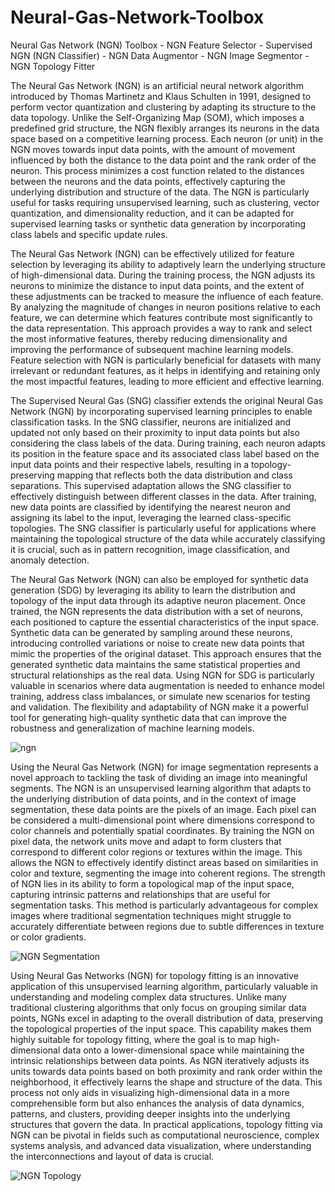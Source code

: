 # Neural-Gas-Network-Toolbox
Neural Gas Network (NGN) Toolbox - NGN Feature Selector - Supervised NGN (NGN Classifier) - NGN Data Augmentor - NGN Image Segmentor - NGN Topology Fitter

The Neural Gas Network (NGN) is an artificial neural network algorithm introduced by Thomas Martinetz and Klaus Schulten in 1991, designed to perform vector quantization and clustering by adapting its structure to the data topology. Unlike the Self-Organizing Map (SOM), which imposes a predefined grid structure, the NGN flexibly arranges its neurons in the data space based on a competitive learning process. Each neuron (or unit) in the NGN moves towards input data points, with the amount of movement influenced by both the distance to the data point and the rank order of the neuron. This process minimizes a cost function related to the distances between the neurons and the data points, effectively capturing the underlying distribution and structure of the data. The NGN is particularly useful for tasks requiring unsupervised learning, such as clustering, vector quantization, and dimensionality reduction, and it can be adapted for supervised learning tasks or synthetic data generation by incorporating class labels and specific update rules.

The Neural Gas Network (NGN) can be effectively utilized for feature selection by leveraging its ability to adaptively learn the underlying structure of high-dimensional data. During the training process, the NGN adjusts its neurons to minimize the distance to input data points, and the extent of these adjustments can be tracked to measure the influence of each feature. By analyzing the magnitude of changes in neuron positions relative to each feature, we can determine which features contribute most significantly to the data representation. This approach provides a way to rank and select the most informative features, thereby reducing dimensionality and improving the performance of subsequent machine learning models. Feature selection with NGN is particularly beneficial for datasets with many irrelevant or redundant features, as it helps in identifying and retaining only the most impactful features, leading to more efficient and effective learning.

The Supervised Neural Gas (SNG) classifier extends the original Neural Gas Network (NGN) by incorporating supervised learning principles to enable classification tasks. In the SNG classifier, neurons are initialized and updated not only based on their proximity to input data points but also considering the class labels of the data. During training, each neuron adapts its position in the feature space and its associated class label based on the input data points and their respective labels, resulting in a topology-preserving mapping that reflects both the data distribution and class separations. This supervised adaptation allows the SNG classifier to effectively distinguish between different classes in the data. After training, new data points are classified by identifying the nearest neuron and assigning its label to the input, leveraging the learned class-specific topologies. The SNG classifier is particularly useful for applications where maintaining the topological structure of the data while accurately classifying it is crucial, such as in pattern recognition, image classification, and anomaly detection.

The Neural Gas Network (NGN) can also be employed for synthetic data generation (SDG) by leveraging its ability to learn the distribution and topology of the input data through its adaptive neuron placement. Once trained, the NGN represents the data distribution with a set of neurons, each positioned to capture the essential characteristics of the input space. Synthetic data can be generated by sampling around these neurons, introducing controlled variations or noise to create new data points that mimic the properties of the original dataset. This approach ensures that the generated synthetic data maintains the same statistical properties and structural relationships as the real data. Using NGN for SDG is particularly valuable in scenarios where data augmentation is needed to enhance model training, address class imbalances, or simulate new scenarios for testing and validation. The flexibility and adaptability of NGN make it a powerful tool for generating high-quality synthetic data that can improve the robustness and generalization of machine learning models.

![ngn](https://github.com/SeyedMuhammadHosseinMousavi/Neural-Gas-Network-Toolbox/assets/11339420/e2d43c4e-0901-403f-ad21-2251a1bd3b54)

Using the Neural Gas Network (NGN) for image segmentation represents a novel approach to tackling the task of dividing an image into meaningful segments. The NGN is an unsupervised learning algorithm that adapts to the underlying distribution of data points, and in the context of image segmentation, these data points are the pixels of an image. Each pixel can be considered a multi-dimensional point where dimensions correspond to color channels and potentially spatial coordinates. By training the NGN on pixel data, the network units move and adapt to form clusters that correspond to different color regions or textures within the image. This allows the NGN to effectively identify distinct areas based on similarities in color and texture, segmenting the image into coherent regions. The strength of NGN lies in its ability to form a topological map of the input space, capturing intrinsic patterns and relationships that are useful for segmentation tasks. This method is particularly advantageous for complex images where traditional segmentation techniques might struggle to accurately differentiate between regions due to subtle differences in texture or color gradients.

![NGN Segmentation](https://github.com/SeyedMuhammadHosseinMousavi/Neural-Gas-Network-Toolbox/assets/11339420/e230de15-d08d-4de2-b4a5-ff92c4bf17d6)

Using Neural Gas Networks (NGN) for topology fitting is an innovative application of this unsupervised learning algorithm, particularly valuable in understanding and modeling complex data structures. Unlike many traditional clustering algorithms that only focus on grouping similar data points, NGNs excel in adapting to the overall distribution of data, preserving the topological properties of the input space. This capability makes them highly suitable for topology fitting, where the goal is to map high-dimensional data onto a lower-dimensional space while maintaining the intrinsic relationships between data points. As NGN iteratively adjusts its units towards data points based on both proximity and rank order within the neighborhood, it effectively learns the shape and structure of the data. This process not only aids in visualizing high-dimensional data in a more comprehensible form but also enhances the analysis of data dynamics, patterns, and clusters, providing deeper insights into the underlying structures that govern the data. In practical applications, topology fitting via NGN can be pivotal in fields such as computational neuroscience, complex systems analysis, and advanced data visualization, where understanding the interconnections and layout of data is crucial.

![NGN Topology](https://github.com/SeyedMuhammadHosseinMousavi/Neural-Gas-Network-Toolbox/assets/11339420/b2943392-cafc-4ca1-969b-6ee6ed07b0f3)
